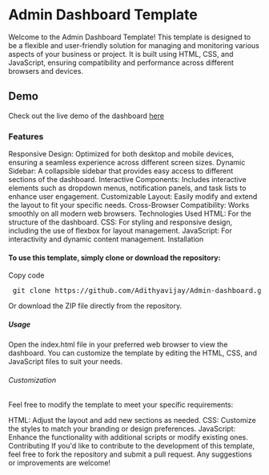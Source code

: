 # Admin Dashboard Template   
Welcome to the Admin Dashboard Template! This template is designed to be a flexible and user-friendly solution for managing and monitoring various aspects of your business or project. It is built using HTML, CSS, and JavaScript, ensuring compatibility and performance across different browsers and devices.

## Demo
Check out the live demo of the dashboard [here](https://adithyavijay.github.io/Admin-dashboard/)

### Features
Responsive Design: Optimized for both desktop and mobile devices, ensuring a seamless experience across different screen sizes.
Dynamic Sidebar: A collapsible sidebar that provides easy access to different sections of the dashboard.
Interactive Components: Includes interactive elements such as dropdown menus, notification panels, and task lists to enhance user engagement.
Customizable Layout: Easily modify and extend the layout to fit your specific needs.
Cross-Browser Compatibility: Works smoothly on all modern web browsers.
Technologies Used
HTML: For the structure of the dashboard.
CSS: For styling and responsive design, including the use of flexbox for layout management.
JavaScript: For interactivity and dynamic content management.
Installation
#### To use this template, simply clone or download the repository:


Copy code
<pre> git clone https://github.com/Adithyavijay/Admin-dashboard.git </pre> 
Or download the ZIP file directly from the repository.

##### Usage
Open the index.html file in your preferred web browser to view the dashboard. You can customize the template by editing the HTML, CSS, and JavaScript files to suit your needs.

###### Customization
Feel free to modify the template to meet your specific requirements:

HTML: Adjust the layout and add new sections as needed.
CSS: Customize the styles to match your branding or design preferences.
JavaScript: Enhance the functionality with additional scripts or modify existing ones.
Contributing
If you'd like to contribute to the development of this template, feel free to fork the repository and submit a pull request. Any suggestions or improvements are welcome!



